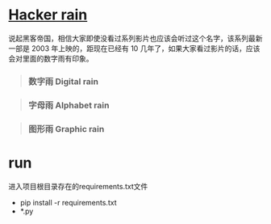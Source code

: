 # [Hacker rain](https://mp.weixin.qq.com/s/HcjzcUoTFT14WDPzw-OEGA)
说起黑客帝国，相信大家即使没看过系列影片也应该会听过这个名字，该系列最新一部是 2003 年上映的，距现在已经有 10 几年了，如果大家看过影片的话，应该会对里面的数字雨有印象。
> ### 数字雨 Digital rain

> ### 字母雨 Alphabet rain

> ### 图形雨 Graphic rain
# run
进入项目根目录存在的requirements.txt文件
- pip install -r requirements.txt
- *.py